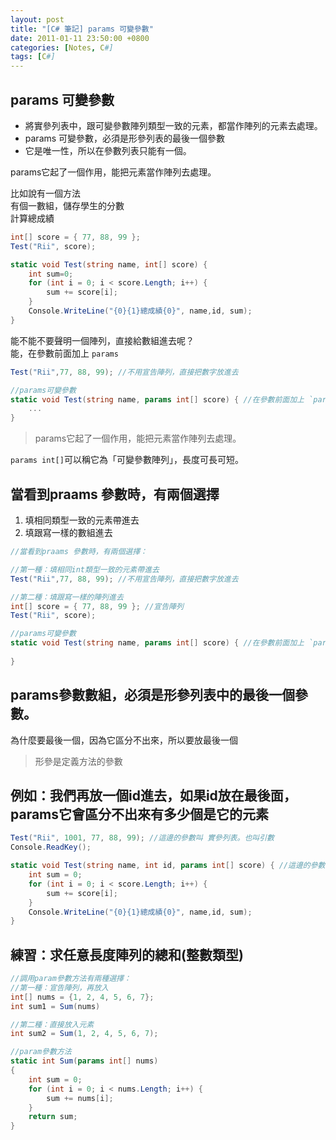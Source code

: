 ```yaml
---
layout: post
title: "[C# 筆記] params 可變參數"
date: 2011-01-11 23:50:00 +0800
categories: [Notes, C#]
tags: [C#]
---
```


## params 可變參數
- 將實參列表中，跟可變參數陣列類型一致的元素，都當作陣列的元素去處理。
- params 可變參數，必須是形參列表的最後一個參數
- 它是唯一性，所以在參數列表只能有一個。

params它起了一個作用，能把元素當作陣列去處理。

比如說有一個方法    
有個一數組，儲存學生的分數  
計算總成績  
```c#
int[] score = { 77, 88, 99 };
Test("Rii", score);

static void Test(string name, int[] score) {
    int sum=0;
    for (int i = 0; i < score.Length; i++) {
        sum += score[i];
    }
    Console.WriteLine("{0}{1}總成績{0}", name,id, sum);
}
```

能不能不要聲明一個陣列，直接給數組進去呢？  
能，在參數前面加上 `params`
```c#
Test("Rii",77, 88, 99); //不用宣告陣列，直接把數字放進去

//params可變參數
static void Test(string name, params int[] score) { //在參數前面加上 `params`
    ...
}
```
> params它起了一個作用，能把元素當作陣列去處理。

`params int[]`可以稱它為「可變參數陣列」，長度可長可短。

## 當看到praams 參數時，有兩個選擇
1. 填相同類型一致的元素帶進去
2. 填跟寫一樣的數組進去

```c#
//當看到praams 參數時，有兩個選擇：

//第一種：填相同int類型一致的元素帶進去
Test("Rii",77, 88, 99); //不用宣告陣列，直接把數字放進去

//第二種：填跟寫一樣的陣列進去
int[] score = { 77, 88, 99 }; //宣告陣列
Test("Rii", score);

//params可變參數
static void Test(string name, params int[] score) { //在參數前面加上 `params`
    
}
```

## params參數數組，必須是形參列表中的最後一個參數。
為什麼要最後一個，因為它區分不出來，所以要放最後一個
> 形參是定義方法的參數

## 例如：我們再放一個id進去，如果id放在最後面，params它會區分不出來有多少個是它的元素

```c#
Test("Rii", 1001, 77, 88, 99); //這邊的參數叫 實參列表。也叫引數
Console.ReadKey();

static void Test(string name, int id, params int[] score) { //這邊的參數叫 形參列表
    int sum = 0;
    for (int i = 0; i < score.Length; i++) {
        sum += score[i];
    }
    Console.WriteLine("{0}{1}總成績{0}", name,id, sum);
}
```

## 練習：求任意長度陣列的總和(整數類型)

```c#
//調用param參數方法有兩種選擇：
//第一種：宣告陣列，再放入
int[] nums = {1, 2, 4, 5, 6, 7};
int sum1 = Sum(nums)

//第二種：直接放入元素
int sum2 = Sum(1, 2, 4, 5, 6, 7);

//param參數方法
static int Sum(params int[] nums)
{
    int sum = 0;
    for (int i = 0; i < nums.Length; i++) {
        sum += nums[i];
    }
    return sum;
}
```



